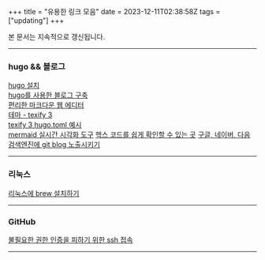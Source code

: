 +++
title = "유용한 링크 모음"
date = 2023-12-11T02:38:58Z
tags = ["updating"]
+++

본 문서는 지속적으로 갱신됩니다.

---
  
### hugo && 블로그  

[hugo 설치](https://gohugo.io/installation/)  
[hugo를 사용한 블로그 구축](https://selfinvestfriends.tistory.com/77)  
[편리한 마크다운 웹 에디터](https://stackedit.io/)  
[테마 - texify 3](https://github.com/michaelneuper/hugo-texify3)  
[texify 3 hugo.toml 예시](https://github.com/michaelneuper/hugo-texify3/blob/master/exampleSite/hugo.toml)  
[mermaid 실시간 시각화 도구](https://mermaid.live/edit)
[헥스 코드를 쉽게 확인할 수 있는 곳](https://www.color-hex.com/)
[구글, 네이버, 다음 검색엔진에 git blog 노출시키기](https://yenarue.github.io/tip/2020/04/30/Search-SEO/)
  
---
  
### 리눅스  
  
[리눅스에 brew 설치하기](https://ko.linux-console.net/?p=9839)  
  
---
  
### GitHub  

[불필요한 권한 인증을 피하기 위한 ssh 접속](https://nayotutorial.tistory.com/132)

---
